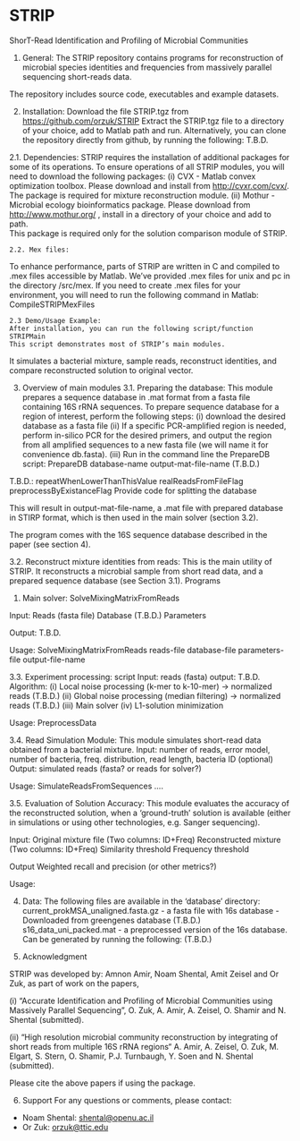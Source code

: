 STRIP
=====

ShorT-Read Identification and Profiling of Microbial Communities

1. General:
The STRIP repository contains programs for reconstruction of microbial species identities and frequencies from massively parallel sequencing short-reads data. 

The repository includes source code, executables and example datasets. 

2. Installation:
Download the file STRIP.tgz from https://github.com/orzuk/STRIP
Extract the STRIP.tgz file to a directory of your choice, add to Matlab path and run.
Alternatively, you can clone the repository directly from github, by running the following: 
T.B.D.

2.1. Dependencies:
STRIP requires the installation of additional packages for some of its operations. To ensure operations of all STRIP modules, you will need to download the following packages: 
(i) CVX - Matlab convex optimization toolbox. 
Please download and install from http://cvxr.com/cvx/.
The package is required for mixture reconstruction module.
(ii) Mothur - Microbial ecology bioinformatics package. 
   Please download from http://www.mothur.org/ , install in a directory of your choice and add to path.  
This package is required only for the solution comparison module of STRIP. 

	2.2. Mex files:
To enhance performance, parts of STRIP are written in C and compiled to .mex files accessible by Matlab. We’ve provided .mex files for unix and pc in the directory /src/mex. If you need to create .mex files for your environment, you will need to run the following command in Matlab: 
		CompileSTRIPMexFiles 
	
	2.3 Demo/Usage Example: 
	After installation, you can run the following script/function
	STRIPMain
	This script demonstrates most of STRIP’s main modules. 
It simulates a bacterial mixture, sample reads, reconstruct identities, and compare reconstructed solution to original vector. 


3. Overview of main modules
3.1. Preparing the database:
This module prepares a sequence database in .mat format from a fasta file containing 
16S rRNA sequences. 
To prepare sequence database for a region of interest, perform the following steps:
(i) download the desired database as a fasta file 
(ii) If a specific PCR-amplified region is needed, perform in-silico PCR for the desired primers, and output the region from all amplified sequences to a new fasta file (we will name it for convenience db.fasta).
(iii) Run in the command line the PrepareDB script:
PrepareDB database-name output-mat-file-name (T.B.D.)

T.B.D.:
repeatWhenLowerThanThisValue
realReadsFromFileFlag
preprocessByExistanceFlag
Provide code for splitting the database


This will result in output-mat-file-name, a .mat file with prepared database in STIRP format, which is then used in the main solver (section 3.2). 

The program comes with the 16S sequence database described in the paper (see section 4). 

3.2. Reconstruct mixture identities from reads:
This is the main utility of STRIP. It reconstructs a microbial sample from short read data, 
and a prepared sequence database (see Section 3.1).
Programs

1. Main solver: SolveMixingMatrixFromReads

Input:
Reads (fasta file)
Database (T.B.D.)
Parameters

Output:
T.B.D.

Usage: SolveMixingMatrixFromReads reads-file database-file parameters-file output-file-name



3.3. Experiment processing:
script
Input:
reads (fasta)
output:
T.B.D.
Algorithm:
(i) Local noise processing (k-mer to k-10-mer) → normalized reads (T.B.D.)
(ii) Global noise processing (median filtering) → normalized reads (T.B.D.)
(iii) Main solver
(iv) L1-solution minimization

Usage: PreprocessData

3.4. Read Simulation Module:
This module simulates short-read data obtained from a bacterial mixture. 
Input:
number of reads, error model, number of bacteria, freq. distribution, read length, bacteria ID (optional)
Output:
simulated reads (fasta? or reads for solver?)

Usage: SimulateReadsFromSequences ….


3.5. Evaluation of Solution Accuracy:
This module evaluates the accuracy of the reconstructed solution, when a ‘ground-truth’ solution 
is available (either in simulations or using other technologies, e.g. Sanger sequencing). 

Input:
Original mixture file (Two columns: ID+Freq)
Reconstructed mixture (Two columns: ID+Freq)
Similarity threshold
Frequency threshold

Output
Weighted recall and precision (or other metrics?) 

Usage: 


4. Data:
The following files are available in the ‘database’ directory: 
current_prokMSA_unaligned.fasta.gz - a fasta file with 16s database - Downloaded from greengenes database  (T.B.D.)
s16_data_uni_packed.mat - a preprocessed version of the 16s database. Can be generated by running the following: (T.B.D.)



5. Acknowledgment

STRIP was developed by: 
Amnon Amir, Noam Shental, Amit Zeisel and Or Zuk, as part of work on the papers,

(i) “Accurate Identification and Profiling of Microbial Communities using Massively Parallel Sequencing”, O. Zuk, A. Amir, A. Zeisel, O. Shamir and N. Shental (submitted).

(ii) “High resolution microbial community reconstruction by integrating of short reads from multiple 16S rRNA regions“ 
A. Amir, A. Zeisel, O. Zuk, M. Elgart, S. Stern, O. Shamir, P.J. Turnbaugh, Y. Soen and N. Shental (submitted).

Please cite the above papers if using the package. 

6. Support
For any questions or comments, please contact: 
- Noam Shental: shental@openu.ac.il
- Or Zuk: orzuk@ttic.edu

